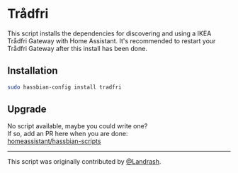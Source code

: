 # Trådfri

This script installs the dependencies for discovering and using a
IKEA Trådfri Gateway with Home Assistant. It's recommended to restart your
Trådfri Gateway after this install has been done.

## Installation

```bash
sudo hassbian-config install tradfri
```

## Upgrade

No script available, maybe you could write one?  
If so, add an PR here when you are done:  
[homeassistant/hassbian-scripts][repo]

***
This script was originally contributed by [@Landrash][landrash].

<!--- Links --->
[landrash]: https://github.com/Landrash
[repo]: https://github.com/home-assistant/hassbian-scripts/pulls
